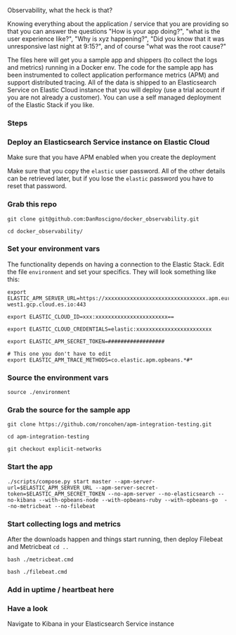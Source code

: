 Observability, what the heck is that?

Knowing everything about the application / service that you are providing so that you can answer the questions "How is your app doing?", "what is the user experience like?", "Why is xyz happening?", "Did you know that it was unresponsive last night at 9:15?", and of course "what was the root cause?"

The files here will get you a sample app and shippers (to collect the logs and metrics) running in a Docker env.  The code for the sample app has been instrumented to collect application performance metrics (APM) and support distributed tracing.  All of the data is shipped to an Elasticsearch Service on Elastic Cloud instance that you will deploy (use a trial account if you are not already a customer).  You can use a self managed deployment of the Elastic Stack if you like.

### Steps
### Deploy an Elasticsearch Service instance on Elastic Cloud
Make sure that you have APM enabled when you create the deployment

Make sure that you copy the `elastic` user password.  All of the other details can be retrieved later, but if you lose the `elastic` password you have to reset that password.

### Grab this repo
`git clone git@github.com:DanRoscigno/docker_observability.git`

`cd docker_observability/`

### Set your environment vars
The functionality depends on having a connection to the Elastic Stack.  Edit the file `environment` and set your specifics.  They will look something like this:
```
export ELASTIC_APM_SERVER_URL=https://xxxxxxxxxxxxxxxxxxxxxxxxxxxxxxxx.apm.europe-west1.gcp.cloud.es.io:443

export ELASTIC_CLOUD_ID=xxx:xxxxxxxxxxxxxxxxxxxxxxx==

export ELASTIC_CLOUD_CREDENTIALS=elastic:xxxxxxxxxxxxxxxxxxxxxxxx

export ELASTIC_APM_SECRET_TOKEN=##################

# This one you don't have to edit
export ELASTIC_APM_TRACE_METHODS=co.elastic.apm.opbeans.*#*
```

### Source the environment vars
`source ./environment`

### Grab the source for the sample app
`git clone https://github.com/roncohen/apm-integration-testing.git`

`cd apm-integration-testing`

`git checkout explicit-networks`

### Start the app
`./scripts/compose.py start master --apm-server-url=$ELASTIC_APM_SERVER_URL --apm-server-secret-token=$ELASTIC_APM_SECRET_TOKEN --no-apm-server --no-elasticsearch --no-kibana --with-opbeans-node --with-opbeans-ruby --with-opbeans-go  --no-metricbeat --no-filebeat`

### Start collecting logs and metrics
After the downloads happen and things start running, then deploy Filebeat and Metricbeat
`cd ..`

`bash ./metricbeat.cmd`

`bash ./filebeat.cmd`

### Add in uptime / heartbeat here

### Have a look
Navigate to Kibana in your Elasticsearch Service instance

